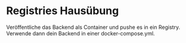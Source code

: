 # Registries Hausübung

Veröffentliche das Backend als Container und pushe es in ein Registry. Verwende dann dein Backend in einer docker-compose.yml.